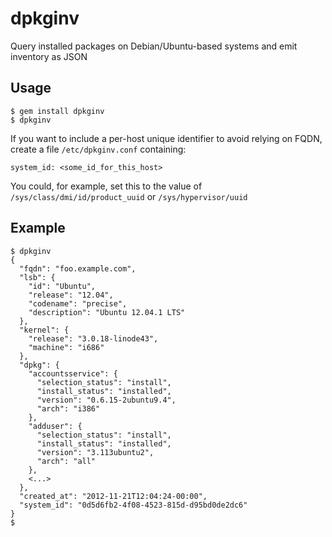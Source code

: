 dpkginv
=======

Query installed packages on Debian/Ubuntu-based systems and emit
inventory as JSON

Usage
-----

    $ gem install dpkginv
    $ dpkginv


If you want to include a per-host unique identifier to avoid relying
on FQDN, create a file `/etc/dpkginv.conf` containing:

    system_id: <some_id_for_this_host>

You could, for example, set this to the value of
`/sys/class/dmi/id/product_uuid` or
`/sys/hypervisor/uuid`

Example
-------

    $ dpkginv
    {
      "fqdn": "foo.example.com",
      "lsb": {
        "id": "Ubuntu",
        "release": "12.04",
        "codename": "precise",
        "description": "Ubuntu 12.04.1 LTS"
      },
      "kernel": {
        "release": "3.0.18-linode43",
        "machine": "i686"
      },
      "dpkg": {
        "accountsservice": {
          "selection_status": "install",
          "install_status": "installed",
          "version": "0.6.15-2ubuntu9.4",
          "arch": "i386"
        },
        "adduser": {
          "selection_status": "install",
          "install_status": "installed",
          "version": "3.113ubuntu2",
          "arch": "all"
        },
        <...>
      },
      "created_at": "2012-11-21T12:04:24-00:00",
      "system_id": "0d5d6fb2-4f08-4523-815d-d95bd0de2dc6"
    }
    $
